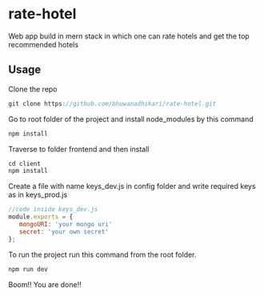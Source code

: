 # rate-hotel
Web app build in mern stack in which one can rate hotels and get the top recommended hotels 

## Usage

Clone the repo 
``` js
git clone https://github.com/bhuwanadhikari/rate-hotel.git
``` 
Go to root folder of the project and install node_modules by this command
``` js
npm install
``` 

Traverse to folder frontend and then install
``` js 
cd client
npm install
```

Create a file with name keys_dev.js in config folder and write required keys as in keys_prod.js
``` js
//code inside keys_dev.js
module.exports = {
   mongoURI: 'your mongo uri'
   secret: 'your own secret'
};
```

To run the project run this command from the root folder.
``` js 
npm run dev
```
Boom!! You are done!!



